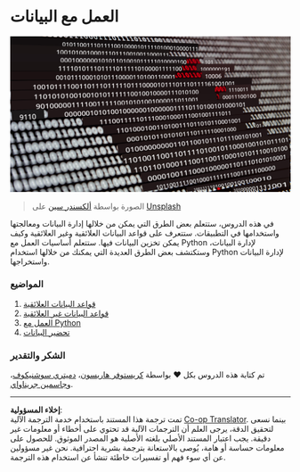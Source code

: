 <!--
CO_OP_TRANSLATOR_METADATA:
{
  "original_hash": "abc3309ab41bc5a7846f70ee1a055838",
  "translation_date": "2025-08-27T08:18:51+00:00",
  "source_file": "2-Working-With-Data/README.md",
  "language_code": "ar"
}
-->
# العمل مع البيانات

![حب البيانات](../../../translated_images/data-love.a22ef29e6742c852505ada062920956d3d7604870b281a8ca7c7ac6f37381d5a.ar.jpg)  
> الصورة بواسطة <a href="https://unsplash.com/@swimstaralex?utm_source=unsplash&utm_medium=referral&utm_content=creditCopyText">ألكسندر سين</a> على <a href="https://unsplash.com/s/photos/data?utm_source=unsplash&utm_medium=referral&utm_content=creditCopyText">Unsplash</a>

في هذه الدروس، ستتعلم بعض الطرق التي يمكن من خلالها إدارة البيانات ومعالجتها واستخدامها في التطبيقات. ستتعرف على قواعد البيانات العلائقية وغير العلائقية وكيف يمكن تخزين البيانات فيها. ستتعلم أساسيات العمل مع Python لإدارة البيانات، وستكتشف بعض الطرق العديدة التي يمكنك من خلالها استخدام Python لإدارة البيانات واستخراجها.

### المواضيع

1. [قواعد البيانات العلائقية](05-relational-databases/README.md)  
2. [قواعد البيانات غير العلائقية](06-non-relational/README.md)  
3. [العمل مع Python](07-python/README.md)  
4. [تحضير البيانات](08-data-preparation/README.md)  

### الشكر والتقدير

تم كتابة هذه الدروس بكل ❤️ بواسطة [كريستوفر هاريسون](https://twitter.com/geektrainer)، [دميتري سوشنيكوف](https://twitter.com/shwars)، و[جاسمين جريناواي](https://twitter.com/paladique).

---

**إخلاء المسؤولية**:  
تمت ترجمة هذا المستند باستخدام خدمة الترجمة الآلية [Co-op Translator](https://github.com/Azure/co-op-translator). بينما نسعى لتحقيق الدقة، يرجى العلم أن الترجمات الآلية قد تحتوي على أخطاء أو معلومات غير دقيقة. يجب اعتبار المستند الأصلي بلغته الأصلية هو المصدر الموثوق. للحصول على معلومات حساسة أو هامة، يُوصى بالاستعانة بترجمة بشرية احترافية. نحن غير مسؤولين عن أي سوء فهم أو تفسيرات خاطئة تنشأ عن استخدام هذه الترجمة.